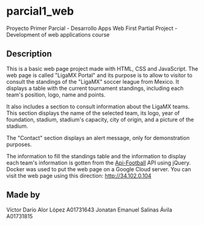 # parcial1_web
Proyecto Primer Parcial - Desarrollo Apps Web
First Partial Project - Development of web applications course

## Description
This is a basic web page project made with HTML, CSS and JavaScript. The web page is called "LigaMX Portal"
and its purpose is to allow to visitor to consult the standings of the "LigaMX" soccer league from Mexico.
It displays a table with the current tournament standings, including each team's position, logo, name and
points.

It also includes a section to consult information about the LigaMX teams. This section displays the name of the
selected team, its logo, year of foundation, stadium, stadium's capacity, city of origin, and a picture of
the stadium.

The "Contact" section displays an alert message, only for demonstration purposes.

The information to fill the standings table and the information to display each team's information is gotten from
the [Api-Football](https://www.api-football.com) API using jQuery. Docker was used to put the web page on a
Google Cloud server. You can visit the web page using this direction: http://34.102.0.104

## Made by
Víctor Darío Alor López         A01731643
Jonatan Emanuel Salinas Ávila   A01731815